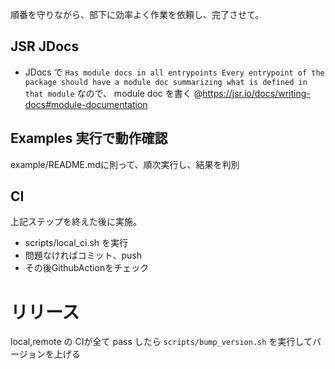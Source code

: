 順番を守りながら、部下に効率よく作業を依頼し、完了させて。

## JSR JDocs
- JDocs で `Has module docs in all entrypoints
Every entrypoint of the package should have a module doc summarizing what is defined in that module` なので、
module doc を書く @https://jsr.io/docs/writing-docs#module-documentation

## Examples 実行で動作確認
example/README.mdに則って、順次実行し、結果を判別


## CI
上記ステップを終えた後に実施。

- scripts/local_ci.sh を実行
- 問題なければコミット、push
- その後GithubActionをチェック

# リリース
local,remote の CIが全て pass したら `scripts/bump_version.sh` を実行してバージョンを上げる




